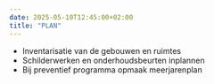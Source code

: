 ```yaml
---
date: 2025-05-10T12:45:00+02:00
title: "PLAN"
---
```


* Inventarisatie van de gebouwen en ruimtes
* Schilderwerken en onderhoudsbeurten inplannen
* Bij preventief programma opmaak meerjarenplan